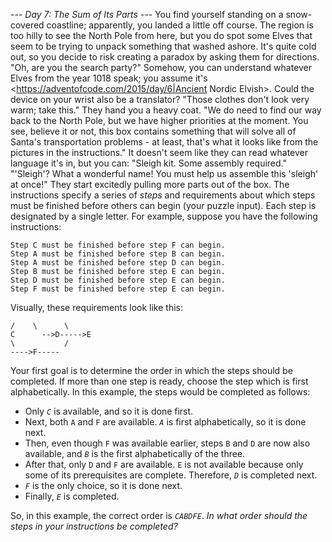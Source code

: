 *--- Day 7: The Sum of Its Parts ---*
You find yourself standing on a snow-covered coastline; apparently, you landed a little off course.  The region is too hilly to see the North Pole from here, but you do spot some Elves that seem to be trying to unpack something that washed ashore. It's quite cold out, so you decide to risk creating a paradox by asking them for directions.
"Oh, are you the search party?" Somehow, you can understand whatever Elves from the year 1018 speak; you assume it's <https://adventofcode.com/2015/day/6|Ancient Nordic Elvish>. Could the device on your wrist also be a translator? "Those clothes don't look very warm; take this." They hand you a heavy coat.
"We do need to find our way back to the North Pole, but we have higher priorities at the moment. You see, believe it or not, this box contains something that will solve all of Santa's transportation problems - at least, that's what it looks like from the pictures in the instructions."  It doesn't seem like they can read whatever language it's in, but you can: "Sleigh kit. Some assembly required."
"'Sleigh'? What a wonderful name! You must help us assemble this 'sleigh' at once!" They start excitedly pulling more parts out of the box.
The instructions specify a series of *steps* and requirements about which steps must be finished before others can begin (your puzzle input). Each step is designated by a single letter. For example, suppose you have the following instructions:
```Step C must be finished before step A can begin.
Step C must be finished before step F can begin.
Step A must be finished before step B can begin.
Step A must be finished before step D can begin.
Step B must be finished before step E can begin.
Step D must be finished before step E can begin.
Step F must be finished before step E can begin.
```
Visually, these requirements look like this:
```  -->A--->B--
/    \      \
C      -->D----->E
\           /
---->F-----
```
Your first goal is to determine the order in which the steps should be completed. If more than one step is ready, choose the step which is first alphabetically. In this example, the steps would be completed as follows:

- Only *`C`* is available, and so it is done first.
- Next, both `A` and `F` are available. *`A`* is first alphabetically, so it is done next.
- Then, even though `F` was available earlier, steps `B` and `D` are now also available, and *`B`* is the first alphabetically of the three.
- After that, only `D` and `F` are available. `E` is not available because only some of its prerequisites are complete. Therefore, *`D`* is completed next.
- *`F`* is the only choice, so it is done next.
- Finally, *`E`* is completed.

So, in this example, the correct order is *`CABDFE`*.
*In what order should the steps in your instructions be completed?*
